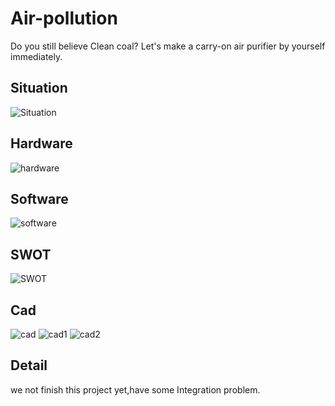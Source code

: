 # Air-pollution
Do you still believe Clean coal? Let's make a carry-on air purifier by yourself immediately.

## Situation
![Situation](https://github.com/kevin01yaya/Air-pollution/blob/master/image/Situation.jpg)

## Hardware
![hardware](https://github.com/kevin01yaya/Air-pollution/blob/master/image/hardware.png)

## Software
![software](https://github.com/kevin01yaya/Air-pollution/blob/master/image/software.jpg)

## SWOT
![SWOT](https://github.com/kevin01yaya/Air-pollution/blob/master/image/SWOT.jpg)

## Cad
![cad](https://github.com/kevin01yaya/Air-pollution/blob/master/image/%E5%A4%96%E5%9E%8B.PNG)
![cad1](https://github.com/kevin01yaya/Air-pollution/blob/master/image/%E8%A7%A3%E9%A0%97%E5%9C%96.PNG)
![cad2](https://github.com/kevin01yaya/Air-pollution/blob/master/image/%E9%95%B7%E5%BA%A6.PNG)

## Detail
we not finish this project yet,have some Integration problem.
